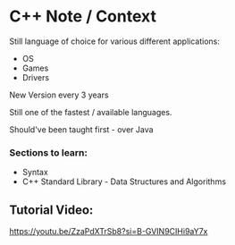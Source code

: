 # C++ Note / Context
Still language of choice for various different applications:
- OS
- Games
- Drivers

New Version every 3 years

Still one of the fastest / available languages.

Should've been taught first - over Java

### Sections to learn: 
- Syntax
- C++ Standard Library - Data Structures and Algorithms

## Tutorial Video: 
https://youtu.be/ZzaPdXTrSb8?si=B-GVIN9CIHi9aY7x